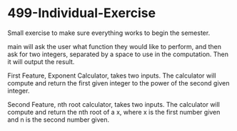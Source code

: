 # 499-Individual-Exercise
Small exercise to make sure everything works to begin the semester.

main will ask the user what function they would like to perform, and then ask for two integers, separated by a space to use in the computation. Then it will output the result.

First Feature, Exponent Calculator, takes two inputs. 
The calculator will compute and return the first given integer to the power of the second given integer. 

Second Feature, nth root calculator, takes two inputs.
The calculator will compute and return the nth root of a x, where x is the first number given and n is the second number given.